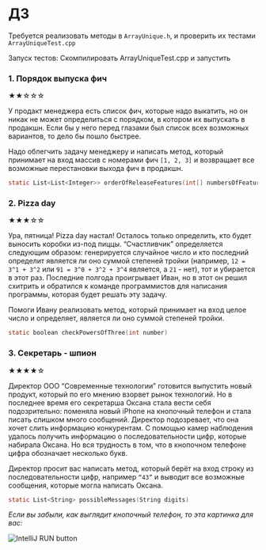 # ДЗ 
Требуется реализовать методы в `ArrayUnique.h`, и проверить их тестами `ArrayUniqueTest.cpp`

Запуск тестов: 
Скомпилировать ArrayUniqueTest.cpp и запустить
### 1. Порядок выпуска фич
★★☆☆☆

У продакт менеджера есть список фич, которые надо выкатить, но он никак не может определиться с порядком,
в котором их выпускать в продакшн. Если бы у него перед глазами был список всех возможных вариантов, то дело бы пошло быстрее.

Надо облегчить задачу менеджеру и написать метод, который принимает на вход массив с номерами фич `[1, 2, 3]`
и возвращает все возможные перестановки выхода фич в продакшн.

```h
static List<List<Integer>> orderOfReleaseFeatures(int[] numbersOfFeatures)
```
### 2. Pizza day
★★★☆☆

Ура, пятница! Pizza day настал! Осталось только определить, кто будет выносить коробки из-под пиццы.
“Счастливчик” определяется следующим образом: генерируется случайное число и кто последний определит
является ли оно суммой степеней тройки (например, `12 = 3^1 + 3^2` или `91 = 3^0 + 3^2 + 3^4` является, а `21` - нет),
тот и убирается в этот раз. Последние полгода проигрывает Иван,
но в этот он решил схитрить и обратился к команде программистов для написания программы, которая будет решать эту задачу.

Помоги Ивану реализовать метод, который принимает на вход целое число и определяет, является ли оно суммой степеней тройки.

```h
static boolean checkPowersOfThree(int number)
```

### 3. Секретарь - шпион
★★★★☆

Директор ООО “Современные технологии” готовится выпустить новый продукт, который по его мнению взорвет рынок технологий.
Но в последнее время его секретарша Оксана стала вести себя подозрительно: поменяла новый iPhone на кнопочный телефон
и стала писать слишком много сообщений. Директор подозревает, что она хочет слить информацию конкурентам.
С помощью камер наблюдения удалось получить информацию о последовательности цифр, которые набирала Оксана.
Но вся трудность в том, что в кнопочном телефоне цифра обозначает несколько букв.

Директор просит вас написать метод, который берёт на вход строку из последовательности цифр,
например `“43”` и выводит все возможные сообщения, которые могла написать Оксана.

```h
static List<String> possibleMessages(String digits)
```
*Если вы забыли, как выглядит кнопочный телефон, то эта картинка для вас:*

![IntelliJ RUN button](https://i.imgur.com/1YzgsYB.png)